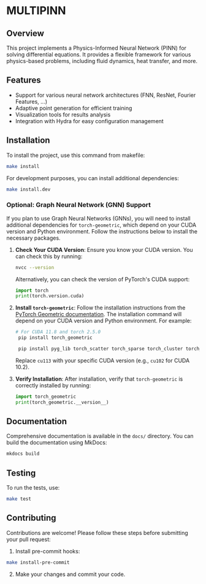 # MULTIPINN

## Overview
This project implements a Physics-Informed Neural Network (PINN) for solving differential equations. It provides a flexible framework for various physics-based problems, including fluid dynamics, heat transfer, and more.

## Features
- Support for various neural network architectures (FNN, ResNet, Fourier Features, ...)
- Adaptive point generation for efficient training
- Visualization tools for results analysis
- Integration with Hydra for easy configuration management

## Installation
To install the project, use this command from makefile:

```bash
make install
```

For development purposes, you can install additional dependencies:

```bash
make install.dev
```

### Optional: Graph Neural Network (GNN) Support

If you plan to use Graph Neural Networks (GNNs), you will need to install additional dependencies for `torch-geometric`, which depend on your CUDA version and Python environment. Follow the instructions below to install the necessary packages.

1. **Check Your CUDA Version**:
   Ensure you know your CUDA version. You can check this by running:

   ```bash
   nvcc --version
   ```

   Alternatively, you can check the version of PyTorch's CUDA support:

   ```python
   import torch
   print(torch.version.cuda)
   ```

2. **Install `torch-geometric`**:
   Follow the installation instructions from the [PyTorch Geometric documentation](https://pytorch-geometric.readthedocs.io/en/latest/install/installation.html#optional-dependencies). The installation command will depend on your CUDA version and Python environment. For example:

   ```bash
   # For CUDA 11.8 and torch 2.5.0
    pip install torch_geometric

    pip install pyg_lib torch_scatter torch_sparse torch_cluster torch_spline_conv -f https://data.pyg.org/whl/torch-2.5.0+cu118.html

   ```

   Replace `cu113` with your specific CUDA version (e.g., `cu102` for CUDA 10.2).

3. **Verify Installation**:
   After installation, verify that `torch-geometric` is correctly installed by running:

   ```python
   import torch_geometric
   print(torch_geometric.__version__)
   ```


## Documentation

Comprehensive documentation is available in the `docs/` directory. You can build the documentation using MkDocs:

```bash
mkdocs build
```

## Testing
To run the tests, use:
```bash
make test
```

## Contributing

Contributions are welcome! Please follow these steps before submitting your pull request:
1. Install pre-commit hooks:

```bash
make install-pre-commit
```
2. Make your changes and commit your code.
